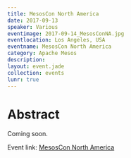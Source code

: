 ```yaml
---
title: MesosCon North America
date: 2017-09-13
speaker: Various
eventimage: 2017-09-14_MesosConNA.jpg
eventlocation: Los Angeles, USA
eventname: MesosCon North America
category: Apache Mesos
description: 
layout: event.jade
collection: events
lunr: true
---
```


# Abstract

Coming soon.

Event link: <a href="http://events.linuxfoundation.org/events/mesoscon-north-america">MesosCon North America</a>
